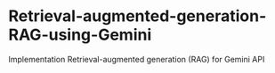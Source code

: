 # Retrieval-augmented-generation-RAG-using-Gemini
Implementation Retrieval-augmented generation (RAG)  for Gemini API
